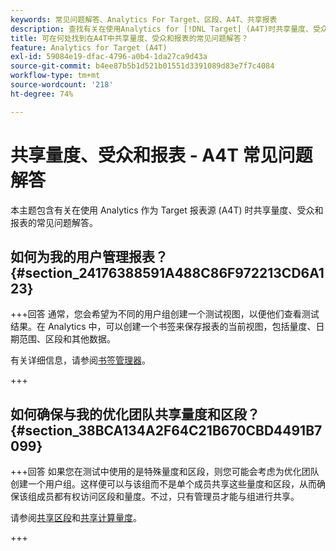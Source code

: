 ```yaml
---
keywords: 常见问题解答、Analytics For Target、区段、A4T、共享报表
description: 查找有关在使用Analytics for [!DNL Target] (A4T)时共享量度、受众和报表的常见问题解答。 A4T允许您对Adobe [!DNL Target] 活动使用Analytics报表。
title: 可在何处找到在A4T中共享量度、受众和报表的常见问题解答？
feature: Analytics for Target (A4T)
exl-id: 59084e19-dfac-4796-a0b4-1da27ca9d43a
source-git-commit: b4ee87b5b1d521b01551d3391089d83e7f7c4084
workflow-type: tm+mt
source-wordcount: '218'
ht-degree: 74%

---
```


# 共享量度、受众和报表 - A4T 常见问题解答

本主题包含有关在使用 Analytics 作为 Target 报表源 (A4T) 时共享量度、受众和报表的常见问题解答。

## 如何为我的用户管理报表？ {#section_24176388591A488C86F972213CD6A123}

+++回答
通常，您会希望为不同的用户组创建一个测试视图，以便他们查看测试结果。在 Analytics 中，可以创建一个书签来保存报表的当前视图，包括量度、日期范围、区段和其他数据。

有关详细信息，请参阅[书签管理器](https://experienceleague.adobe.com/docs/analytics/analyze/reports-analytics/bookmarks.html?lang=zh-Hans)。

+++

## 如何确保与我的优化团队共享量度和区段？ {#section_38BCA134A2F64C21B670CBD4491B7099}

+++回答
如果您在测试中使用的是特殊量度和区段，则您可能会考虑为优化团队创建一个用户组。这样便可以与该组而不是单个成员共享这些量度和区段，从而确保该组成员都有权访问区段和量度。不过，只有管理员才能与组进行共享。

请参阅[共享区段](https://experienceleague.adobe.com/docs/analytics/components/segmentation/segmentation-workflow/t-seg-share.html?lang=zh-Hans)和[共享计算量度](https://experienceleague.adobe.com/docs/analytics/components/calculated-metrics/calcmetric-workflow/cm-sharing.html?lang=zh-Hans)。

+++

